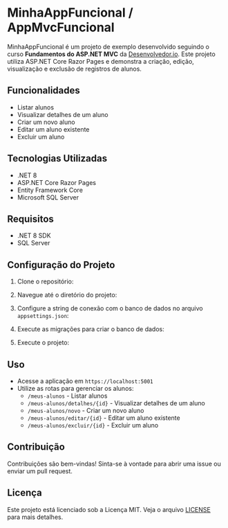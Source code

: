 # MinhaAppFuncional / AppMvcFuncional

MinhaAppFuncional é um projeto de exemplo desenvolvido seguindo o curso **Fundamentos do ASP.NET MVC** da [Desenvolvedor.io](https://desenvolvedor.io). Este projeto utiliza ASP.NET Core Razor Pages e demonstra a criação, edição, visualização e exclusão de registros de alunos.

## Funcionalidades

- Listar alunos
- Visualizar detalhes de um aluno
- Criar um novo aluno
- Editar um aluno existente
- Excluir um aluno

## Tecnologias Utilizadas

- .NET 8
- ASP.NET Core Razor Pages
- Entity Framework Core
- Microsoft SQL Server

## Requisitos

- .NET 8 SDK
- SQL Server

## Configuração do Projeto

1. Clone o repositório:

2. Navegue até o diretório do projeto:

3. Configure a string de conexão com o banco de dados no arquivo `appsettings.json`:

4. Execute as migrações para criar o banco de dados:

5. Execute o projeto:

## Uso

- Acesse a aplicação em `https://localhost:5001`
- Utilize as rotas para gerenciar os alunos:
  - `/meus-alunos` - Listar alunos
  - `/meus-alunos/detalhes/{id}` - Visualizar detalhes de um aluno
  - `/meus-alunos/novo` - Criar um novo aluno
  - `/meus-alunos/editar/{id}` - Editar um aluno existente
  - `/meus-alunos/excluir/{id}` - Excluir um aluno

## Contribuição

Contribuições são bem-vindas! Sinta-se à vontade para abrir uma issue ou enviar um pull request.

## Licença

Este projeto está licenciado sob a Licença MIT. Veja o arquivo [LICENSE](LICENSE) para mais detalhes.
